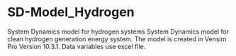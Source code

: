 # SD-Model_Hydrogen
System Dynamics model for hydrogen systems
System Dynamics model for clean hydrogen generation energy system. The model is created in Vensim Pro Version 10.3.1. Data variables use excel file.
